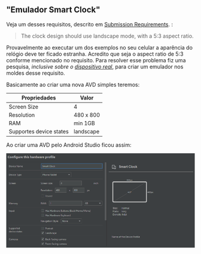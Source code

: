 ## "Emulador Smart Clock"

Veja um desses requisitos, descrito em [Submission Requirements](https://flutter.dev/clock). :
> The clock design should use landscape mode, with a 5:3 aspect ratio.

Provavelmente ao executar um dos exemplos no seu celular a aparência do relógio deve ter ficado estranha. Acredito que seja o aspect ratio de 5:3 conforme mencionado no requisito. Para resolver esse problema fiz uma pesquisa, *inclusive sobre o [dispositivo real](https://www.lenovo.com/gb/en/smart-clock/)*, para criar um emulador nos moldes desse requisito.

Basicamente ao criar uma nova AVD simples teremos:

| Propriedades  | Valor |
| ------------- | ------------- |
| Screen Size  | 4  |
| Resolution  | 480 x 800  |  
| RAM  | min 1GB  |  
| Supportes device states  | landscape  |  

Ao criar uma AVD pelo Android Studio ficou assim:

![GitHub Logo](avd_smart_clock.png)

